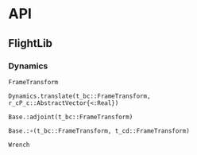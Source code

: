 # API

## FlightLib

### Dynamics

```@docs
FrameTransform
```

```@docs
Dynamics.translate(t_bc::FrameTransform, r_cP_c::AbstractVector{<:Real})
```

```@docs
Base.:adjoint(t_bc::FrameTransform)
```

```@docs
Base.:∘(t_bc::FrameTransform, t_cd::FrameTransform)
```

```@docs
Wrench
```

```@index
```
